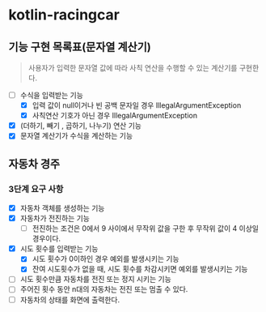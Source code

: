 # kotlin-racingcar

## 기능 구현 목록표(문자열 계산기)
> 사용자가 입력한 문자열 값에 따라 사칙 연산을 수행할 수 있는 계산기를 구현한다. 

- [ ] 수식을 입력받는 기능 
  - [x] 입력 값이 null이거나 빈 공백 문자일 경우 IllegalArgumentException
  - [x] 사칙연산 기호가 아닌 경우 IllegalArgumentException
- [x] (더하기, 빼기 , 곱하기, 나누기) 연산 기능
- [x] 문자열 계산기가 수식을 계산하는 기능

## 자동차 경주
### 3단계 요구 사항
- [x] 자동차 객체를 생성하는 기능
- [x] 자동차가 전진하는 기능
  - [ ] 전진하는 조건은 0에서 9 사이에서 무작위 값을 구한 후 무작위 값이 4 이상일 경우이다.
- [x] 시도 횟수를 입력받는 기능
  - [x] 시도 횟수가 0이하인 경우 예외를 발생시키는 기능  
  - [x] 잔여 시도횟수가 없을 때, 시도 횟수를 차감시키면 예외를 발생시키는 기능
- [ ] 시도 횟수만큼 자동차를 전진 또는 정지 시키는 기능
- [ ] 주어진 횟수 동안 n대의 자동차는 전진 또는 멈출 수 있다.
- [ ] 자동차의 상태를 화면에 출력한다.
